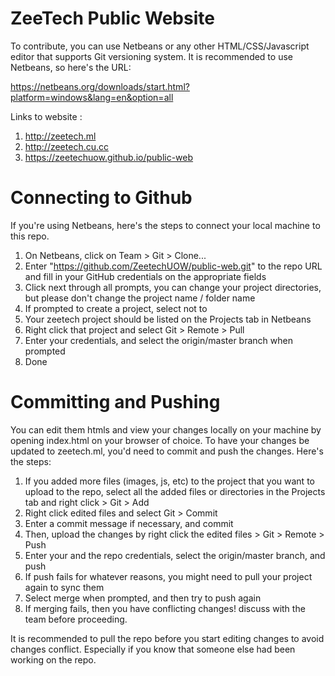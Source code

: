 # ZeeTech Public Website

To contribute, you can use Netbeans or any other HTML/CSS/Javascript editor that supports Git versioning system. It is recommended to use Netbeans, so here's the URL:

https://netbeans.org/downloads/start.html?platform=windows&lang=en&option=all

Links to website  :

1. http://zeetech.ml
2. http://zeetech.cu.cc
3. https://zeetechuow.github.io/public-web

# Connecting to Github

If you're using Netbeans, here's the steps to connect your local machine to this repo.

1. On Netbeans, click on Team > Git > Clone...
2. Enter "https://github.com/ZeetechUOW/public-web.git" to the repo URL and fill in your GitHub credentials on the appropriate fields
3. Click next through all prompts, you can change your project directories, but please don't change the project name / folder name
4. If prompted to create a project, select not to
5. Your zeetech project should be listed on the Projects tab in Netbeans
6. Right click that project and select Git > Remote > Pull
7. Enter your credentials, and select the origin/master branch when prompted
8. Done

# Committing and Pushing

You can edit them htmls and view your changes locally on your machine by opening index.html on your browser of choice.
To have your changes be updated to zeetech.ml, you'd need to commit and push the changes. Here's the steps:

1. If you added more files (images, js, etc) to the project that you want to upload to the repo, select all the added files or directories in the Projects tab and right click > Git > Add
2. Right click edited files and select Git > Commit
3. Enter a commit message if necessary, and commit
4. Then, upload the changes by right click the edited files > Git > Remote > Push
5. Enter your and the repo credentials, select the origin/master branch, and push
6. If push fails for whatever reasons, you might need to pull your project again to sync them
7. Select merge when prompted, and then try to push again
8. If merging fails, then you have conflicting changes! discuss with the team before proceeding.

It is recommended to pull the repo before you start editing changes to avoid changes conflict. Especially if you know that someone else had been working on the repo.
